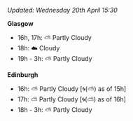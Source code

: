 *Updated: Wednesday 20th April 15:30*

**Glasgow**

* 16h, 17h: :partly_sunny: Partly Cloudy
* 18h: :cloud: Cloudy
* 19h - 3h: :partly_sunny: Partly Cloudy

**Edinburgh**

* 16h: :partly_sunny: Partly Cloudy [:cyclone:(:partly_sunny:) as of 15h]
* 17h: :partly_sunny: Partly Cloudy [:cyclone:(:partly_sunny:) as of 16h]
* 18h - 3h: :partly_sunny: Partly Cloudy

